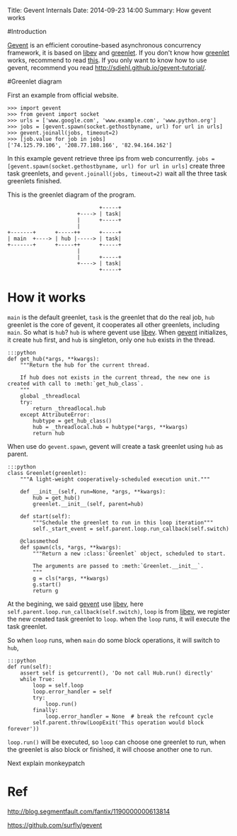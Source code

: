 Title: Gevent Internals
Date: 2014-09-23 14:00
Summary: How gevent works

#Introduction

[Gevent][gevent] is an efficient coroutine-based asynchronous concurrency framework, it is based on [libev][libev] and [greenlet][greenlet].
If you don't know how [greenlet][greenlet] works, recommend to read [this](http://www.slideshare.net/saghul/understanding-greenlet). If you only want to know how to use gevent, recommend you read <http://sdiehl.github.io/gevent-tutorial/>.

#Greenlet diagram

First an example from official website. 

    >>> import gevent
    >>> from gevent import socket
    >>> urls = ['www.google.com', 'www.example.com', 'www.python.org']
    >>> jobs = [gevent.spawn(socket.gethostbyname, url) for url in urls]
    >>> gevent.joinall(jobs, timeout=2)
    >>> [job.value for job in jobs]
    ['74.125.79.106', '208.77.188.166', '82.94.164.162']

In this example gevent retrieve three ips from web concurrently.
`jobs = [gevent.spawn(socket.gethostbyname, url) for url in urls]` create three task greenlets, and
`gevent.joinall(jobs, timeout=2)` wait all the three task greenlets finished.

This is the greenlet diagram of the program.

                                 +-----+
                          +----> | task|
                          |      +-----+
                          |            
    +-------+      +-----++      +-----+
    | main  +----> | hub |-----> | task|
    +-------+      +-----++      +-----+
                          |            
                          |      +-----+
                          +----> | task|
                                 +-----+


# How it works

`main` is the default greenlet, `task` is the greenlet that do the real job, `hub` greenlet is the core of gevent, it cooperates all other greenlets, including `main`.
So what is `hub`? `hub` is where gevent use [libev][libev]. When [gevent][gevent] initializes, it create `hub` first, and `hub` is singleton, only one `hub` exists in the thread.

    :::python
    def get_hub(*args, **kwargs):
        """Return the hub for the current thread.

        If hub does not exists in the current thread, the new one is created with call to :meth:`get_hub_class`.
        """
        global _threadlocal
        try:
            return _threadlocal.hub
        except AttributeError:
            hubtype = get_hub_class()
            hub = _threadlocal.hub = hubtype(*args, **kwargs)
            return hub

When use do `gevent.spawn`, gevent will create a task greenlet using `hub` as parent.

    :::python
    class Greenlet(greenlet):
        """A light-weight cooperatively-scheduled execution unit."""

        def __init__(self, run=None, *args, **kwargs):
            hub = get_hub()
            greenlet.__init__(self, parent=hub)

        def start(self):
            """Schedule the greenlet to run in this loop iteration"""
            self._start_event = self.parent.loop.run_callback(self.switch)

        @classmethod
        def spawn(cls, *args, **kwargs):
            """Return a new :class:`Greenlet` object, scheduled to start.

            The arguments are passed to :meth:`Greenlet.__init__`.
            """
            g = cls(*args, **kwargs)
            g.start()
            return g


At the begining, we said [gevent][gevent] use [libev][libev], here `self.parent.loop.run_callback(self.switch)`, `loop` is from [libev][libev], we register the new created task greenlet to `loop`. when the `loop` runs, it will execute the task greenlet.

So when `loop` runs, when `main` do some block operations, it will switch to `hub`,

    :::python
    def run(self):
        assert self is getcurrent(), 'Do not call Hub.run() directly'
        while True:
            loop = self.loop
            loop.error_handler = self
            try:
                loop.run()
            finally:
                loop.error_handler = None  # break the refcount cycle
            self.parent.throw(LoopExit('This operation would block forever'))

`loop.run()` will be executed, so `loop` can choose one greenlet to run, when the greenlet is also block or finished, it will choose another one to run.

Next explain monkeypatch

# Ref

<http://blog.segmentfault.com/fantix/1190000000613814>

<https://github.com/surfly/gevent>

[gevent]: http://www.gevent.org/
[greenlet]: http://greenlet.readthedocs.org/en/latest/
[libev]: http://software.schmorp.de/pkg/libev.html
